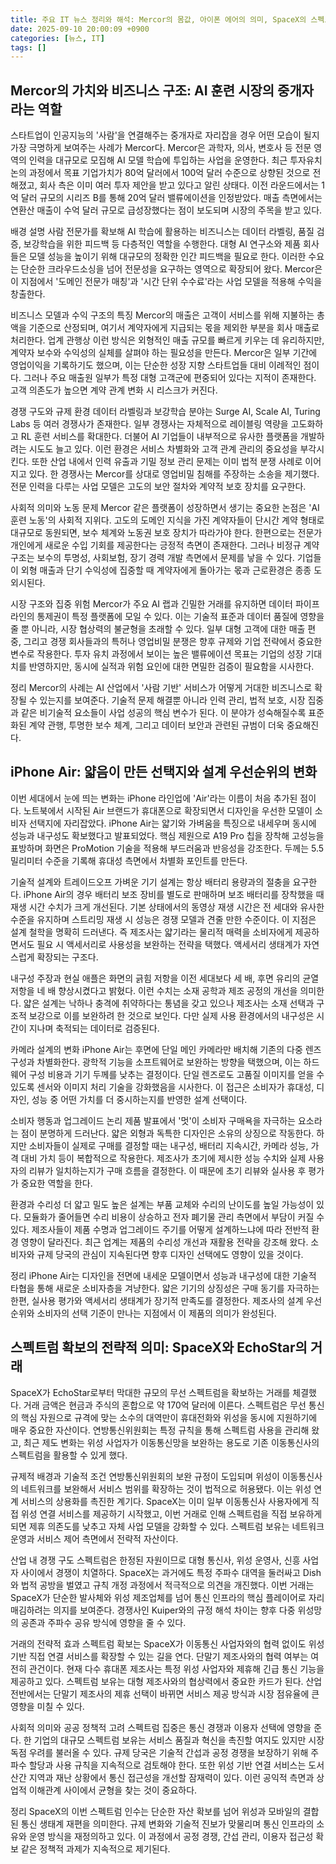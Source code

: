 ```yaml
---
title: 주요 IT 뉴스 정리와 해석: Mercor의 몸값, 아이폰 에어의 의미, SpaceX의 스펙트럼 전략
date: 2025-09-10 20:00:09 +0900
categories: [뉴스, IT]
tags: []
---
```


## Mercor의 가치와 비즈니스 구조: AI 훈련 시장의 중개자라는 역할

스타트업이 인공지능의 '사람'을 연결해주는 중개자로 자리잡을 경우 어떤 모습이 될지 가장 극명하게 보여주는 사례가 Mercor다. Mercor은 과학자, 의사, 변호사 등 전문 영역의 인력을 대규모로 모집해 AI 모델 학습에 투입하는 사업을 운영한다. 최근 투자유치 논의 과정에서 목표 기업가치가 80억 달러에서 100억 달러 수준으로 상향된 것으로 전해졌고, 회사 측은 이미 여러 투자 제안을 받고 있다고 알린 상태다. 이전 라운드에서는 1억 달러 규모의 시리즈 B를 통해 20억 달러 밸류에이션을 인정받았다. 매출 측면에서는 연환산 매출이 수억 달러 규모로 급성장했다는 점이 보도되며 시장의 주목을 받고 있다.

배경 설명
사람 전문가를 확보해 AI 학습에 활용하는 비즈니스는 데이터 라벨링, 품질 검증, 보강학습을 위한 피드백 등 다층적인 역할을 수행한다. 대형 AI 연구소와 제품 회사들은 모델 성능을 높이기 위해 대규모의 정확한 인간 피드백을 필요로 한다. 이러한 수요는 단순한 크라우드소싱을 넘어 전문성을 요구하는 영역으로 확장되어 왔다. Mercor은 이 지점에서 '도메인 전문가 매칭'과 '시간 단위 수수료'라는 사업 모델을 적용해 수익을 창출한다.

비즈니스 모델과 수익 구조의 특징
Mercor의 매출은 고객이 서비스를 위해 지불하는 총액을 기준으로 산정되며, 여기서 계약자에게 지급되는 몫을 제외한 부분을 회사 매출로 처리한다. 업계 관행상 이런 방식은 외형적인 매출 규모를 빠르게 키우는 데 유리하지만, 계약자 보수와 수익성의 실체를 살펴야 하는 필요성을 만든다. Mercor은 일부 기간에 영업이익을 기록하기도 했으며, 이는 단순한 성장 지향 스타트업들 대비 이례적인 점이다. 그러나 주요 매출원 일부가 특정 대형 고객군에 편중되어 있다는 지적이 존재한다. 고객 의존도가 높으면 계약 관계 변화 시 리스크가 커진다.

경쟁 구도와 규제 환경
데이터 라벨링과 보강학습 분야는 Surge AI, Scale AI, Turing Labs 등 여러 경쟁사가 존재한다. 일부 경쟁사는 자체적으로 레이블링 역량을 고도화하고 RL 훈련 서비스를 확대한다. 더불어 AI 기업들이 내부적으로 유사한 플랫폼을 개발하려는 시도도 늘고 있다. 이런 환경은 서비스 차별화와 고객 관계 관리의 중요성을 부각시킨다. 또한 산업 내에서 인력 유출과 기밀 정보 관리 문제는 이미 법적 분쟁 사례로 이어지고 있다. 한 경쟁사는 Mercor를 상대로 영업비밀 침해를 주장하는 소송을 제기했다. 전문 인력을 다루는 사업 모델은 고도의 보안 절차와 계약적 보호 장치를 요구한다.

사회적 의미와 노동 문제
Mercor 같은 플랫폼이 성장하면서 생기는 중요한 논점은 'AI 훈련 노동'의 사회적 지위다. 고도의 도메인 지식을 가진 계약자들이 단시간 계약 형태로 대규모로 동원되면, 보수 체계와 노동권 보호 장치가 따라가야 한다. 한편으로는 전문가 개인에게 새로운 수입 기회를 제공한다는 긍정적 측면이 존재한다. 그러나 비정규 계약 구조는 보수의 투명성, 사회보험, 장기 경력 개발 측면에서 문제를 낳을 수 있다. 기업들이 외형 매출과 단기 수익성에 집중할 때 계약자에게 돌아가는 몫과 근로환경은 종종 도외시된다.

시장 구조와 집중 위험
Mercor가 주요 AI 랩과 긴밀한 거래를 유지하면 데이터 파이프라인의 통제권이 특정 플랫폼에 모일 수 있다. 이는 기술적 표준과 데이터 품질에 영향을 줄 뿐 아니라, 시장 협상력의 불균형을 초래할 수 있다. 일부 대형 고객에 대한 매출 편중, 그리고 경쟁 회사들과의 특허나 영업비밀 분쟁은 향후 규제와 기업 전략에서 중요한 변수로 작용한다. 투자 유치 과정에서 보이는 높은 밸류에이션 목표는 기업의 성장 기대치를 반영하지만, 동시에 실적과 위험 요인에 대한 면밀한 검증이 필요함을 시사한다.

정리
Mercor의 사례는 AI 산업에서 '사람 기반' 서비스가 어떻게 거대한 비즈니스로 확장될 수 있는지를 보여준다. 기술적 문제 해결뿐 아니라 인력 관리, 법적 보호, 시장 집중과 같은 비기술적 요소들이 사업 성공의 핵심 변수가 된다. 이 분야가 성숙해질수록 표준화된 계약 관행, 투명한 보수 체계, 그리고 데이터 보안과 관련된 규범이 더욱 중요해진다.

## iPhone Air: 얇음이 만든 선택지와 설계 우선순위의 변화

이번 세대에서 눈에 띄는 변화는 iPhone 라인업에 'Air'라는 이름이 처음 추가된 점이다. 노트북에서 시작된 Air 브랜드가 휴대폰으로 확장되면서 디자인을 우선한 모델이 소비자 선택지에 자리잡았다. iPhone Air는 얇기와 가벼움을 특징으로 내세우며 동시에 성능과 내구성도 확보했다고 발표되었다. 핵심 제원으로 A19 Pro 칩을 장착해 고성능을 표방하며 화면은 ProMotion 기술을 적용해 부드러움과 반응성을 강조한다. 두께는 5.5밀리미터 수준을 기록해 휴대성 측면에서 차별화 포인트를 만든다.

기술적 설계와 트레이드오프
가벼운 기기 설계는 항상 배터리 용량과의 절충을 요구한다. iPhone Air의 경우 배터리 보조 장비를 별도로 판매하며 보조 배터리를 장착했을 때 재생 시간 수치가 크게 개선된다. 기본 상태에서의 동영상 재생 시간은 전 세대와 유사한 수준을 유지하며 스트리밍 재생 시 성능은 경쟁 모델과 견줄 만한 수준이다. 이 지점은 설계 철학을 명확히 드러낸다. 즉 제조사는 얇기라는 물리적 매력을 소비자에게 제공하면서도 필요 시 액세서리로 사용성을 보완하는 전략을 택했다. 액세서리 생태계가 자연스럽게 확장되는 구조다.

내구성 주장과 현실
애플은 화면의 긁힘 저항을 이전 세대보다 세 배, 후면 유리의 균열 저항을 네 배 향상시켰다고 밝혔다. 이런 수치는 소재 공학과 제조 공정의 개선을 의미한다. 얇은 설계는 낙하나 충격에 취약하다는 통념을 갖고 있으나 제조사는 소재 선택과 구조적 보강으로 이를 보완하려 한 것으로 보인다. 다만 실제 사용 환경에서의 내구성은 시간이 지나며 축적되는 데이터로 검증된다.

카메라 설계의 변화
iPhone Air는 후면에 단일 메인 카메라만 배치해 기존의 다중 렌즈 구성과 차별화한다. 광학적 기능을 소프트웨어로 보완하는 방향을 택했으며, 이는 하드웨어 구성 비용과 기기 두께를 낮추는 결정이다. 단일 렌즈로도 고품질 이미지를 얻을 수 있도록 센서와 이미지 처리 기술을 강화했음을 시사한다. 이 접근은 소비자가 휴대성, 디자인, 성능 중 어떤 가치를 더 중시하는지를 반영한 설계 선택이다.

소비자 행동과 업그레이드 논리
제품 발표에서 '멋'이 소비자 구매욕을 자극하는 요소라는 점이 분명하게 드러난다. 얇은 외형과 독특한 디자인은 소유의 상징으로 작동한다. 하지만 소비자들이 실제로 구매를 결정할 때는 내구성, 배터리 지속시간, 카메라 성능, 가격 대비 가치 등이 복합적으로 작용한다. 제조사가 초기에 제시한 성능 수치와 실제 사용자의 리뷰가 일치하는지가 구매 흐름을 결정한다. 이 때문에 초기 리뷰와 실사용 후 평가가 중요한 역할을 한다.

환경과 수리성
더 얇고 밀도 높은 설계는 부품 교체와 수리의 난이도를 높일 가능성이 있다. 모듈화가 줄어들면 수리 비용이 상승하고 전자 폐기물 관리 측면에서 부담이 커질 수 있다. 제조사들이 제품 수명과 업그레이드 주기를 어떻게 설계하느냐에 따라 전반적 환경 영향이 달라진다. 최근 업계는 제품의 수리성 개선과 재활용 전략을 강조해 왔다. 소비자와 규제 당국의 관심이 지속된다면 향후 디자인 선택에도 영향이 있을 것이다.

정리
iPhone Air는 디자인을 전면에 내세운 모델이면서 성능과 내구성에 대한 기술적 타협을 통해 새로운 소비자층을 겨냥한다. 얇은 기기의 상징성은 구매 동기를 자극하는 한편, 실사용 평가와 액세서리 생태계가 장기적 만족도를 결정한다. 제조사의 설계 우선순위와 소비자의 선택 기준이 만나는 지점에서 이 제품의 의미가 완성된다.

## 스펙트럼 확보의 전략적 의미: SpaceX와 EchoStar의 거래

SpaceX가 EchoStar로부터 막대한 규모의 무선 스펙트럼을 확보하는 거래를 체결했다. 거래 금액은 현금과 주식의 혼합으로 약 170억 달러에 이른다. 스펙트럼은 무선 통신의 핵심 자원으로 규격에 맞는 소수의 대역만이 휴대전화와 위성을 동시에 지원하기에 매우 중요한 자산이다. 연방통신위원회는 특정 규칙을 통해 스펙트럼 사용을 관리해 왔고, 최근 제도 변화는 위성 사업자가 이동통신망을 보완하는 용도로 기존 이동통신사의 스펙트럼을 활용할 수 있게 했다.

규제적 배경과 기술적 조건
연방통신위원회의 보완 규정이 도입되며 위성이 이동통신사의 네트워크를 보완해서 서비스 범위를 확장하는 것이 법적으로 허용됐다. 이는 위성 연계 서비스의 상용화를 촉진한 계기다. SpaceX는 이미 일부 이동통신사 사용자에게 직접 위성 연결 서비스를 제공하기 시작했고, 이번 거래로 인해 스펙트럼을 직접 보유하게 되면 제휴 의존도를 낮추고 자체 사업 모델을 강화할 수 있다. 스펙트럼 보유는 네트워크 운영과 서비스 제어 측면에서 전략적 자산이다.

산업 내 경쟁 구도
스펙트럼은 한정된 자원이므로 대형 통신사, 위성 운영사, 신흥 사업자 사이에서 경쟁이 치열하다. SpaceX는 과거에도 특정 주파수 대역을 둘러싸고 Dish와 법적 공방을 벌였고 규칙 개정 과정에서 적극적으로 의견을 개진했다. 이번 거래는 SpaceX가 단순한 발사체와 위성 제조업체를 넘어 통신 인프라의 핵심 플레이어로 자리매김하려는 의지를 보여준다. 경쟁사인 Kuiper와의 규정 해석 차이는 향후 다중 위성망의 공존과 주파수 공유 방식에 영향을 줄 수 있다.

거래의 전략적 효과
스펙트럼 확보는 SpaceX가 이동통신 사업자와의 협력 없이도 위성 기반 직접 연결 서비스를 확장할 수 있는 길을 연다. 단말기 제조사와의 협력 여부는 여전히 관건이다. 현재 다수 휴대폰 제조사는 특정 위성 사업자와 제휴해 긴급 통신 기능을 제공하고 있다. 스펙트럼 보유는 대형 제조사와의 협상력에서 중요한 카드가 된다. 산업 전반에서는 단말기 제조사의 제휴 선택이 바뀌면 서비스 제공 방식과 시장 점유율에 큰 영향을 미칠 수 있다.

사회적 의미와 공공 정책적 고려
스펙트럼 집중은 통신 경쟁과 이용자 선택에 영향을 준다. 한 기업의 대규모 스펙트럼 보유는 서비스 품질과 혁신을 촉진할 여지도 있지만 시장 독점 우려를 불러올 수 있다. 규제 당국은 기술적 간섭과 공정 경쟁을 보장하기 위해 주파수 할당과 사용 규칙을 지속적으로 검토해야 한다. 또한 위성 기반 연결 서비스는 도서 산간 지역과 재난 상황에서 통신 접근성을 개선할 잠재력이 있다. 이런 공익적 측면과 상업적 이해관계 사이에서 균형을 찾는 것이 중요하다.

정리
SpaceX의 이번 스펙트럼 인수는 단순한 자산 확보를 넘어 위성과 모바일의 결합된 통신 생태계 재편을 의미한다. 규제 변화와 기술적 진보가 맞물리며 통신 인프라의 소유와 운영 방식을 재정의하고 있다. 이 과정에서 공정 경쟁, 간섭 관리, 이용자 접근성 확보 같은 정책적 과제가 지속적으로 제기된다.